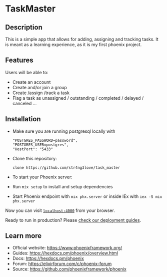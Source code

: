# TaskMaster

## Description

This is a simple app that allows for adding, assigning and tracking tasks. It is meant as a learning experience, as it is my first phoenix project.

## Features

Users will be able to:

- Create an account
- Create and/or join a group
- Create /assign /track a task
- Flag a task as unassigned / outstanding / completed / delayed / canceled
  ...

## Installation

- Make sure you are running postgresql locally with

  ```
  "POSTGRES_PASSWORD=password",
  "POSTGRES_USER=postgres",
  "HostPort": "5433"
  ```

- Clone this repository:

  ```git
  clone https://github.com/str4ng3love/task_master
  ```

- To start your Phoenix server:

- Run `mix setup` to install and setup dependencies
- Start Phoenix endpoint with `mix phx.server` or inside IEx with `iex -S mix phx.server`

Now you can visit [`localhost:4000`](http://localhost:4000) from your browser.

Ready to run in production? Please [check our deployment guides](https://hexdocs.pm/phoenix/deployment.html).

## Learn more

- Official website: https://www.phoenixframework.org/
- Guides: https://hexdocs.pm/phoenix/overview.html
- Docs: https://hexdocs.pm/phoenix
- Forum: https://elixirforum.com/c/phoenix-forum
- Source: https://github.com/phoenixframework/phoenix

```

```
